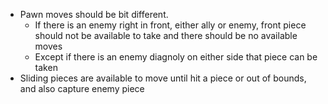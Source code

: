- Pawn moves should be bit different.
  - If there is an enemy right in front, either ally or enemy, front piece should not be available to take and there should be no available moves
  - Except if there is an enemy diagnoly on either side that piece can be taken
- Sliding pieces are available to move until hit a piece or out of bounds, and also capture enemy piece